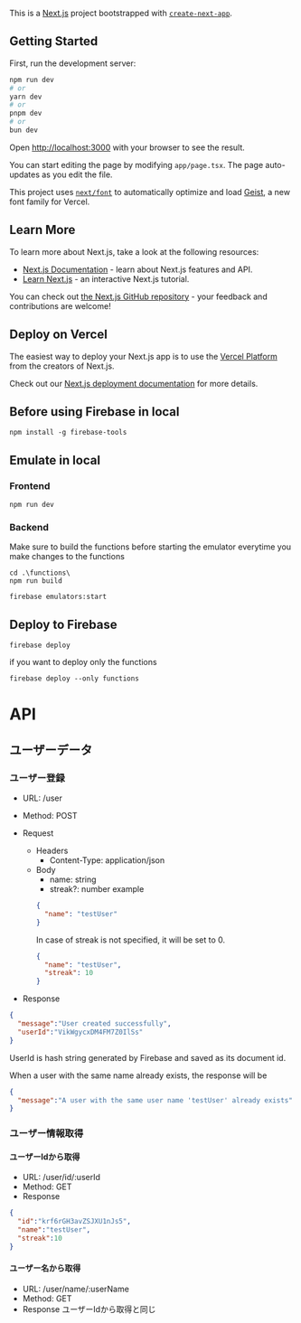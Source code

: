 This is a [Next.js](https://nextjs.org) project bootstrapped with [`create-next-app`](https://nextjs.org/docs/app/api-reference/cli/create-next-app).

## Getting Started

First, run the development server:

```bash
npm run dev
# or
yarn dev
# or
pnpm dev
# or
bun dev
```

Open [http://localhost:3000](http://localhost:3000) with your browser to see the result.

You can start editing the page by modifying `app/page.tsx`. The page auto-updates as you edit the file.

This project uses [`next/font`](https://nextjs.org/docs/app/building-your-application/optimizing/fonts) to automatically optimize and load [Geist](https://vercel.com/font), a new font family for Vercel.

## Learn More

To learn more about Next.js, take a look at the following resources:

- [Next.js Documentation](https://nextjs.org/docs) - learn about Next.js features and API.
- [Learn Next.js](https://nextjs.org/learn) - an interactive Next.js tutorial.

You can check out [the Next.js GitHub repository](https://github.com/vercel/next.js) - your feedback and contributions are welcome!

## Deploy on Vercel

The easiest way to deploy your Next.js app is to use the [Vercel Platform](https://vercel.com/new?utm_medium=default-template&filter=next.js&utm_source=create-next-app&utm_campaign=create-next-app-readme) from the creators of Next.js.

Check out our [Next.js deployment documentation](https://nextjs.org/docs/app/building-your-application/deploying) for more details.

## Before using Firebase in local
```
npm install -g firebase-tools
```

## Emulate in local
### Frontend
```
npm run dev
```

### Backend
Make sure to build the functions before starting the emulator everytime you make changes to the functions
```
cd .\functions\
npm run build
```

```
firebase emulators:start
```

## Deploy to Firebase
```
firebase deploy
```
if you want to deploy only the functions
```
firebase deploy --only functions
```

# API
## ユーザーデータ
### ユーザー登録
- URL: /user
- Method: POST
- Request
  - Headers
    - Content-Type: application/json
  - Body
    - name: string
    - streak?: number
    example
    ```json
    {
      "name": "testUser"
    }
    ```
    In case of streak is not specified, it will be set to 0.
    ```json
    {
      "name": "testUser",
      "streak": 10
    }
    ```

- Response
```json
{
  "message":"User created successfully",
  "userId":"VikWgycxDM4FM7Z0IlSs"
}
```
UserId is hash string generated by Firebase and saved as its document id.

When a user with the same name already exists, the response will be
```json
{
  "message":"A user with the same user name 'testUser' already exists"
}
```

### ユーザー情報取得
#### ユーザーIdから取得
- URL: /user/id/:userId
- Method: GET
- Response
```json
{
  "id":"krf6rGH3avZSJXU1nJs5",
  "name":"testUser",
  "streak":10
}
```

#### ユーザー名から取得
- URL: /user/name/:userName
- Method: GET
- Response
ユーザーIdから取得と同じ
